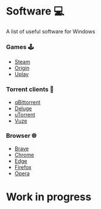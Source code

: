 # Software 💻
A list of useful software for Windows

### Games 🕹
  - <a href="https://store.steampowered.com/">Steam</a>
  - <a href="https://www.origin.com/">Origin</a>
  - <a href="https://ubisoftconnect.com/">Uplay</a>

### Torrent clients 🧲
  - <a href="https://www.qbittorrent.org/">qBittorrent</a>
  - <a href="https://deluge-torrent.org/">Deluge</a>
  - <a href="https://www.utorrent.com/">uTorrent</a>
  - <a href="http://www.vuze.com/">Vuze</a>

### Browser 🌐
  - <a href="https://brave.com/">Brave</a>
  - <a href="https://www.google.com/intl/it_it/chrome/">Chrome</a>
  - <a href="https://www.microsoft.com/it-it/edge">Edge</a>
  - <a href="https://www.mozilla.org/it/firefox/new/">Firefox</a>
  - <a href="https://www.opera.com/">Opera</a>


# Work in progress
